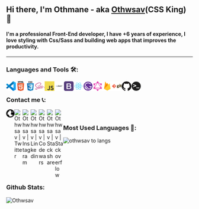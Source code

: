 ## Hi there, I'm Othmane - aka [Othwsav][website](CSS King) 👋
#### I'm a professional Front-End developer, I have +6 years of experience, I love styling with Css/Sass and building web apps that improves the productivity.
---

### Languages and Tools 🛠:

<img align="left" alt="Visual Studio Code" width="26px" src="https://raw.githubusercontent.com/github/explore/80688e429a7d4ef2fca1e82350fe8e3517d3494d/topics/visual-studio-code/visual-studio-code.png" />
<img align="left" alt="HTML5" width="26px" src="https://raw.githubusercontent.com/github/explore/80688e429a7d4ef2fca1e82350fe8e3517d3494d/topics/html/html.png" />
<img align="left" alt="CSS3" width="26px" src="https://raw.githubusercontent.com/github/explore/80688e429a7d4ef2fca1e82350fe8e3517d3494d/topics/css/css.png" />
<img align="left" alt="Sass" width="26px" src="https://raw.githubusercontent.com/github/explore/80688e429a7d4ef2fca1e82350fe8e3517d3494d/topics/sass/sass.png" />
<img align="left" alt="JavaScript" width="26px" src="https://raw.githubusercontent.com/github/explore/80688e429a7d4ef2fca1e82350fe8e3517d3494d/topics/javascript/javascript.png" />
<img align="left" alt="Jquery" width="26px" src="https://raw.githubusercontent.com/github/explore/80688e429a7d4ef2fca1e82350fe8e3517d3494d/topics/jquery/jquery.png" />
<img align="left" alt="Bootstrap" width="26px" src="https://raw.githubusercontent.com/github/explore/80688e429a7d4ef2fca1e82350fe8e3517d3494d/topics/bootstrap/bootstrap.png" />
<img align="left" alt="React" width="26px" src="https://raw.githubusercontent.com/github/explore/80688e429a7d4ef2fca1e82350fe8e3517d3494d/topics/react/react.png" />
<img align="left" alt="Gatsby" width="26px" src="https://raw.githubusercontent.com/github/explore/e94815998e4e0713912fed477a1f346ec04c3da2/topics/gatsby/gatsby.png" />
<img align="left" alt="GraphQL" width="26px" src="https://raw.githubusercontent.com/github/explore/80688e429a7d4ef2fca1e82350fe8e3517d3494d/topics/graphql/graphql.png" />
<img align="left" alt="Firebase" width="26px" src="https://raw.githubusercontent.com/github/explore/80688e429a7d4ef2fca1e82350fe8e3517d3494d/topics/firebase/firebase.png" />
<img align="left" alt="Git" width="26px" src="https://raw.githubusercontent.com/github/explore/80688e429a7d4ef2fca1e82350fe8e3517d3494d/topics/git/git.png" />
<img align="left" alt="GitHub" width="26px" src="https://raw.githubusercontent.com/github/explore/78df643247d429f6cc873026c0622819ad797942/topics/github/github.png" />
<img align="left" alt="Terminal" width="26px" src="https://raw.githubusercontent.com/github/explore/80688e429a7d4ef2fca1e82350fe8e3517d3494d/topics/terminal/terminal.png" />

<br />

### Contact me 📞:

[<img align="left" alt="othwsav portfolio" width="22px" src="https://raw.githubusercontent.com/iconic/open-iconic/master/svg/globe.svg" />][website]
[<img align="left" alt="Othwsav | Twitter" width="22px" src="https://cdn.jsdelivr.net/npm/simple-icons@5.23.0/icons/twitter.svg" />][twitter]
[<img align="left" alt="Othwsav | Instagram" width="22px" src="https://cdn.jsdelivr.net/npm/simple-icons@5.23.0/icons/instagram.svg" />][instagram]
[<img align="left" alt="Othwsav | Linkedin" width="22px" src="https://cdn.jsdelivr.net/npm/simple-icons@5.23.0/icons/linkedin.svg" />][linkedin]
[<img align="left" alt="Othwsav | Codewars" width="22px" src="https://cdn.jsdelivr.net/npm/simple-icons@5.23.0/icons/codewars.svg" />][codewars]
[<img align="left" alt="Othwsav | Stackshare" width="22px" src="https://cdn.jsdelivr.net/npm/simple-icons@5.23.0/icons/stackshare.svg" />][stackshare]
[<img align="left" alt="Othwsav | Stackoverflow" width="22px" src="https://cdn.jsdelivr.net/npm/simple-icons@5.23.0/icons/stackoverflow.svg" />][stackoverflow]

<br />

### Most Used Languages 🙌:

<img align="left" alt="othwsav to langs" src="https://github-readme-stats.vercel.app/api/top-langs/?username=othwsav&hide=TeX&layout=compact" />

<br />
<br />
<br />
<br />
<br />
<br />

### Github Stats:

<img align="left" alt="Othwsav" src="https://github-readme-stats.vercel.app/api?username=othwsav&show_icons=true&hide_border=true&hide=contribs,stars,issues" />


[website]: https://othwsav.vercel.app/
[twitter]: https://twitter.com/OTHWSAV
[codewars]: https://www.codewars.com/users/othwsav
[instagram]: https://www.instagram.com/othwsav/
[linkedin]: https://www.linkedin.com/in/othwsav
[stackshare]: https://stackshare.io/othwsav
[stackoverflow]: https://stackoverflow.com/users/17366732/othwsav
